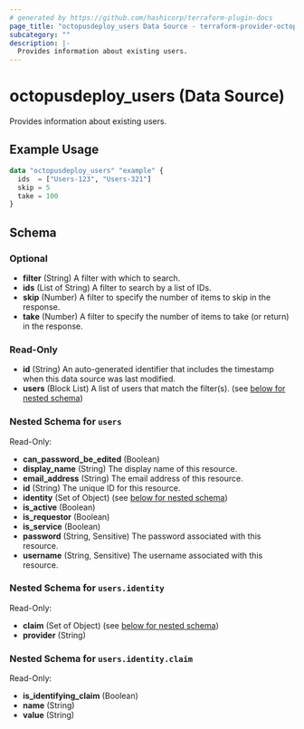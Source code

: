 ```yaml
---
# generated by https://github.com/hashicorp/terraform-plugin-docs
page_title: "octopusdeploy_users Data Source - terraform-provider-octopusdeploy"
subcategory: ""
description: |-
  Provides information about existing users.
---
```


# octopusdeploy_users (Data Source)

Provides information about existing users.

## Example Usage

```terraform
data "octopusdeploy_users" "example" {
  ids  = ["Users-123", "Users-321"]
  skip = 5
  take = 100
}
```

<!-- schema generated by tfplugindocs -->
## Schema

### Optional

- **filter** (String) A filter with which to search.
- **ids** (List of String) A filter to search by a list of IDs.
- **skip** (Number) A filter to specify the number of items to skip in the response.
- **take** (Number) A filter to specify the number of items to take (or return) in the response.

### Read-Only

- **id** (String) An auto-generated identifier that includes the timestamp when this data source was last modified.
- **users** (Block List) A list of users that match the filter(s). (see [below for nested schema](#nestedblock--users))

<a id="nestedblock--users"></a>
### Nested Schema for `users`

Read-Only:

- **can_password_be_edited** (Boolean)
- **display_name** (String) The display name of this resource.
- **email_address** (String) The email address of this resource.
- **id** (String) The unique ID for this resource.
- **identity** (Set of Object) (see [below for nested schema](#nestedatt--users--identity))
- **is_active** (Boolean)
- **is_requestor** (Boolean)
- **is_service** (Boolean)
- **password** (String, Sensitive) The password associated with this resource.
- **username** (String, Sensitive) The username associated with this resource.

<a id="nestedatt--users--identity"></a>
### Nested Schema for `users.identity`

Read-Only:

- **claim** (Set of Object) (see [below for nested schema](#nestedobjatt--users--identity--claim))
- **provider** (String)

<a id="nestedobjatt--users--identity--claim"></a>
### Nested Schema for `users.identity.claim`

Read-Only:

- **is_identifying_claim** (Boolean)
- **name** (String)
- **value** (String)



